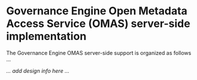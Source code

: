 <!-- SPDX-License-Identifier: Apache-2.0 -->

# Governance Engine Open Metadata Access Service (OMAS) server-side implementation

The Governance Engine OMAS server-side support is organized as follows ...

_... add design info here ..._